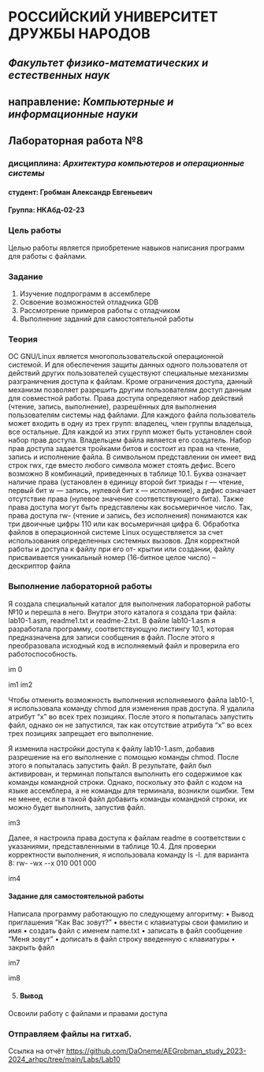 # РОССИЙСКИЙ УНИВЕРСИТЕТ ДРУЖБЫ НАРОДОВ

## _Факультет физико-математических и естественных наук_ 
## направление: _Компьютерные и информационные науки_









## Лабораторная работа №8

### дисциплина: *Архитектура компьютеров и операционные системы*



#### студент:     Гробман Александр Евгеньевич
#### Группа:     НКАбд-02-23

### Цель работы 

Целью работы является приобретение навыков написания программ для работы с файлами.


### Задание 

1. Изучение подпрограмм в ассемблере
2. Освоение возможностей отладчика GDB
3. Рассмотрение примеров работы с отладчиком
4. Выполнение заданий для самостоятельной работы



### Теория

ОС GNU/Linux является многопользовательской операционной системой. И
для обеспечения защиты данных одного пользователя от действий других пользователей существуют специальные механизмы разграничения доступа к файлам. Кроме ограничения доступа, данный механизм позволяет разрешить другим пользователям доступ данным для совместной работы.
Права доступа определяют набор действий (чтение, запись, выполнение), разрешённых для выполнения пользователям системы над файлами. Для каждого
файла пользователь может входить в одну из трех групп: владелец, член группы владельца, все остальные. Для каждой из этих групп может быть установлен
свой набор прав доступа. Владельцем файла является его создатель.
Набор прав доступа задается тройками битов и состоит из прав на чтение, запись и исполнение файла. В символьном представлении он имеет вид строк rwx,
где вместо любого символа может стоять дефис. Всего возможно 8 комбинаций,
приведенных в таблице 10.1. Буква означает наличие права (установлен в единицу второй бит триады r — чтение, первый бит w — запись, нулевой бит х —
исполнение), а дефис означает отсутствие права (нулевое значение соответствующего бита). Также права доступа могут быть представлены как восьмеричное
число. Так, права доступа rw- (чтение и запись, без исполнения) понимаются
как три двоичные цифры 110 или как восьмеричная цифра 6.
Обработка файлов в операционной системе Linux осуществляется за счет использования определенных системных вызовов. Для корректной работы и доступа к файлу при его от- крытии или создании, файлу присваивается уникальный номер (16-битное целое число) – дескриптор файла



### Выполнение лабораторной работы

Я создала специальный каталог для выполнения лабораторной работы №10 и
перешла в него. Внутри этого каталога я создала три файла: lab10-1.asm, readme1.txt и readme-2.txt.
В файле lab10-1.asm я разработала программу, соответствующую листингу
10.1, которая предназначена для записи сообщения в файл. После этого я
преобразовала исходный код в исполняемый файл и проверила его работоспособность.


im 0

im1
im2


Чтобы отменить возможность выполнения исполняемого файла lab10-1, я использовала команду chmod для изменения прав доступа. Я удалила атрибут “x”
во всех трех позициях. После этого я попыталась запустить файл, однако он не
запустился, так как отсутствие атрибута “x” во всех трех позициях запрещает
его выполнение.

Я изменила настройки доступа к файлу lab10-1.asm, добавив разрешение на
его выполнение с помощью команды chmod. После этого я попыталась запустить файл.
В результате, файл был активирован, и терминал попытался выполнить его
содержимое как команды командной строки. Однако, поскольку это файл с кодом на языке ассемблера, а не команды для терминала, возникли ошибки. Тем
не менее, если в такой файл добавить команды командной строки, их можно
будет выполнить, запустив файл.


im3

Далее, я настроила права доступа к файлам readme в соответствии с указаниями, представленными в таблице 10.4. Для проверки корректности выполнения,
я использовала команду ls -l.
для варианта 8: rw- -wx --x 010 001 000

im4


#### Задание для самостоятельной работы


Написала программу работающую по следующему алгоритму:
• Вывод приглашения “Как Вас зовут?”
• ввести с клавиатуры свои фамилию и имя
• создать файл с именем name.txt
• записать в файл сообщение “Меня зовут”
• дописать в файл строку введенную с клавиатуры
• закрыть файл


im7

im8

5. #### Вывод

Освоили работy с файлами и правами доступа


### Отправляем файлы на гитхаб.

Ссылка на отчёт <https://github.com/DaOneme/AEGrobman_study_2023-2024_arhpc/tree/main/Labs/Lab10>










